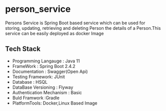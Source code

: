 # person_service

Persons Service is Spring Boot based service which can be used for  storing, updating,
retrieving and deleting Person the details of a Person.This service can be easily deployed as docker Image


Tech Stack
-------------

* Programming Langauge : Java 11
* FrameWork : Spring Boot 2.4.2
* Documentation : Swagger(Open Api)
* Testing Framework: JUnit
* Database : HSQL
* DataBase Versioning : Flyway
* Authentication Mechanism : Basic
* Buld Framwork :Gradle
* PlatformTools: Docker,Linux Based Image


